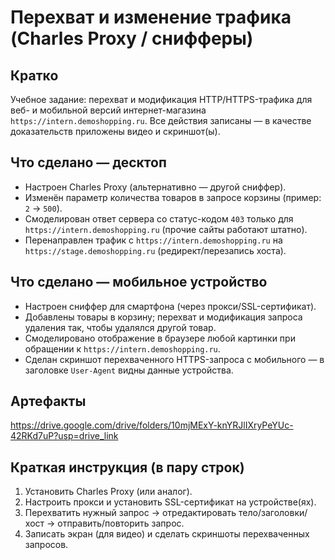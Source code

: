 # Перехват и изменение трафика (Charles Proxy / снифферы)

## Кратко
Учебное задание: перехват и модификация HTTP/HTTPS-трафика для веб- и мобильной версий интернет-магазина `https://intern.demoshopping.ru`. Все действия записаны — в качестве доказательств приложены видео и скриншот(ы).

## Что сделано — десктоп
- Настроен Charles Proxy (альтернативно — другой сниффер).  
- Изменён параметр количества товаров в запросе корзины (пример: `2` → `500`).  
- Смоделирован ответ сервера со статус-кодом `403` только для `https://intern.demoshopping.ru` (прочие сайты работают штатно).  
- Перенаправлен трафик с `https://intern.demoshopping.ru` на `https://stage.demoshopping.ru` (редирект/перезапись хоста).

## Что сделано — мобильное устройство
- Настроен сниффер для смартфона (через прокси/SSL-сертификат).  
- Добавлены товары в корзину; перехват и модификация запроса удаления так, чтобы удалялся другой товар.  
- Смоделировано отображение в браузере любой картинки при обращении к `https://intern.demoshopping.ru`.  
- Сделан скриншот перехваченного HTTPS-запроса с мобильного — в заголовке `User-Agent` видны данные устройства.

## Артефакты 
https://drive.google.com/drive/folders/10mjMExY-knYRJlIXryPeYUc-42RKd7uP?usp=drive_link

## Краткая инструкция (в пару строк)
1. Установить Charles Proxy (или аналог).  
2. Настроить прокси и установить SSL-сертификат на устройстве(ях).  
3. Перехватить нужный запрос → отредактировать тело/заголовки/хост → отправить/повторить запрос.  
4. Записать экран (для видео) и сделать скриншоты перехваченных запросов.

